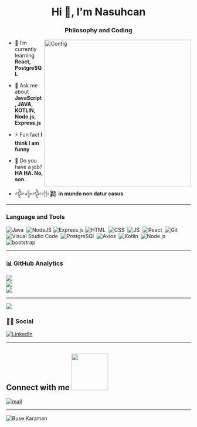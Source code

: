 <h1 align="center">Hi 👋, I'm Nasuhcan</h1>
<h3 align="center">Philosophy and Coding</h3>





<img align="right" alt="Config" width="400" src="https://raw.githubusercontent.com/gist/vininjr/d29bb07bdadb41e4b0923bc8fa748b1a/raw/88f20c9d749d756be63f22b09f3c4ac570bc5101/programming.gif">

- 🌱 I’m currently learning **React, PostgreSQL**

- 💬 Ask me about **JavaScript, JAVA, KOTLIN, Node.js, Express.js**

- ⚡ Fun fact **I think I am funny**

- 💼 Do you have a job?  **HA HA. No, son.**

- 𒅒𒈔𒅒𒇫𒄆 **in mundo non datur casus**



<hr class="dotted">

### Language and Tools
![Java](https://img.shields.io/badge/-Java-05122A?style=for-the-badge&logo=java&logoColor=E06C00)&nbsp;
![NodeJS](https://img.shields.io/badge/node.js-05122A?style=for-the-badge&logo=node.js&logoColor=white)
![Express.js](https://img.shields.io/badge/express.js-05122A.svg?style=for-the-badge&logo=express&logoColor=%2361DAFB)
![HTML](https://img.shields.io/badge/-HTML-05122A?style=for-the-badge&logo=HTML5&logoColor=E34F26)&nbsp;
![CSS](https://img.shields.io/badge/-CSS-05122A?style=for-the-badge&logo=CSS3&logoColor=268FC9)&nbsp;
![JS](https://img.shields.io/badge/-Javascript-05122A?style=for-the-badge&logo=javascript)&nbsp;
![React](https://img.shields.io/badge/-React-05122A?style=for-the-badge&logo=react)&nbsp;
![Git](https://img.shields.io/badge/-Git-05122A?style=for-the-badge&logo=git)&nbsp;
![Visual Studio Code](https://img.shields.io/badge/-Visual%20Studio%20Code-05122A?style=for-the-badge&logo=visual-studio-code&logoColor=007ACC)&nbsp;
![PostgreSQl](https://img.shields.io/badge/Postgre%20Sql-05122A?style=for-the-badge&logo=postgresql)&nbsp;
![Axios](https://img.shields.io/badge/-Axios-05122A?style=for-the-badge&logo=axios)&nbsp;
![Kotlin](https://img.shields.io/badge/-Kotlin-05122A?style=for-the-badge&logo=kotlin)&nbsp;
![Node.js](https://img.shields.io/badge/-Node.js-05122A?style=for-the-badge&logo=node.js)&nbsp;
![bootstrap](https://img.shields.io/badge/-bootstrap-05122A?style=for-the-badge&logo=bootstrap)&nbsp;



<hr class="dotted">

### 📊 GitHub Analytics
![](https://github-readme-stats.vercel.app/api?username=nasuhcandurmaz&theme=dark&hide_border=false&include_all_commits=true&count_private=true)<br/>
![](https://github-readme-streak-stats.herokuapp.com/?user=nasuhcandurmaz&theme=dark&hide_border=false)<br/>
![](https://github-readme-stats.vercel.app/api/top-langs/?username=nasuhcandurmaz&theme=dark&hide_border=false&include_all_commits=true&count_private=true&layout=compact)

<hr class="dotted">

![](https://github-profile-trophy.vercel.app/?username=nasuhcandurmaz&theme=radical&no-frame=true&no-bg=false&margin-w=4)

### 🤝🏻 Social


 <a href="https://www.linkedin.com/in/nasuhcan-durmaz-a442a22b2/" target="blank"><img align="center" src="https://img.shields.io/badge/LinkedIn-0077B5?style=for-the-badge&logo=linkedin&logoColor=white" alt="LinkedIn" /></a>



<hr class="dotted">

<h2> Connect with me <img src='https://raw.githubusercontent.com/ShahriarShafin/ShahriarShafin/main/Assets/handshake.gif' width="100px"> </h2>

<a href="mailto:nasuh.durmaz@hotmail.com" target="blank"><img align="center" src="https://img.shields.io/badge/mail-D14836?style=for-the-badge&logo=maildotru&logoColor=white" alt="mail" /></a>

<hr class="dotted">


<img src="https://komarev.com/ghpvc/?username=nasuhcandurmaz&label=Profile%20Views&color=237b5e&style=flat-square" alt="Buse Karaman" />

